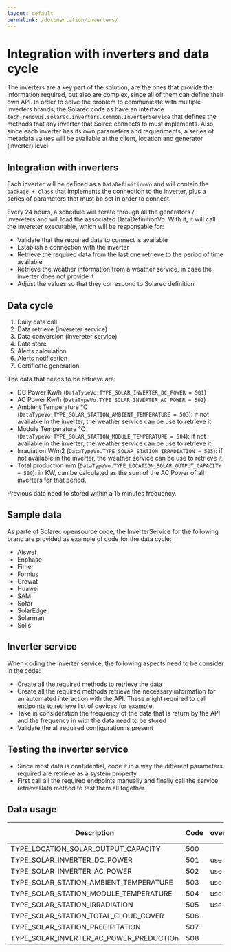 ```yaml
---
layout: default
permalink: /documentation/inverters/
---
```

# Integration with inverters and data cycle
The inverters are a key part of the solution, are the ones that provide the information required, but also are complex, since all of them can define their own API.
In order to solve the problem to communicate with multiple inverters brands, the Solarec code as have an interface `tech.renovus.solarec.inverters.common.InverterService` that defines the methods that any inverter that Solrec connects to must implements. Also, since each inverter has its own parameters and requeriments, a series of metadata values will be available at the client, location and generator (inverter) level.

## Integration with inverters
Each inverter will be defined as a `DataDefinitionVo` and will contain the `package + class` that implements the connection to the inverter, plus a series of parameters that must be set in order to connect.

Every 24 hours, a schedule will iterate through all the generators / invereters and will load the associated DataDefinitionVo. With it, it will call the invereter executable, which will be responsable for:

- Validate that the required data to connect is available
- Establish a connection with the inverter
- Retrieve the required data from the last one retrieve to the period of time available
- Retrieve the weather information from a weather service, in case the inverter does not provide it
- Adjust the values so that they correspond to Solarec definition

## Data cycle
1. Daily data call
2. Data retrieve (invereter service)
3. Data conversion (invereter service)
4. Data store 
5. Alerts calculation
6. Alerts notification
7. Certificate generation

The data that needs to be retrieve are:

- DC Power Kw/h (`DataTypeVo.TYPE_SOLAR_INVERTER_DC_POWER = 501`)
- AC Power Kw/h (`DataTypeVo.TYPE_SOLAR_INVERTER_AC_POWER = 502`)
- Ambient Temperature °C (`DataTypeVo.TYPE_SOLAR_STATION_AMBIENT_TEMPERATURE = 503`): if not available in the inverter, the weather service can be use to retrieve it.
- Module Temperature °C (`DataTypeVo.TYPE_SOLAR_STATION_MODULE_TEMPERATURE = 504`): if not available in the inverter, the weather service can be use to retrieve it.
- Irradiation W/m2 (`DataTypeVo.TYPE_SOLAR_STATION_IRRADIATION = 505`): if not available in the inverter, the weather service can be use to retrieve it.
- Total production mm (`DataTypeVo.TYPE_LOCATION_SOLAR_OUTPUT_CAPACITY = 500`): in KW, can be calculated as the sum of the AC Power of all inverters for that period.

Previous data need to stored within a 15 minutes frequency.

## Sample data
As parte of Solarec opensource code, the InverterService for the following brand are provided as example of code for the data cycle:

- Aiswei
- Enphase
- Fimer
- Fornius
- Growat
- Huawei
- SAM
- Sofar
- SolarEdge
- Solarman
- Solis

## Inverter service
When coding the inverter service, the following aspects need to be consider in the code:

- Create all the required methods to retrieve the data
- Create all the required methods retrieve the necessary information for an automated interaction with the API. These might required to call endpoints to retrieve list of devices for example.
- Take in consideration the frequency of the data that is return by the API and the frequency in with the data need to be stored
- Validate the all required configuration is present

## Testing the inverter service
- Since most data is confidential, code it in a way the different parameters required are retrieve as a system property
- First call all the required endpoints manually and finally call the service retrieveData method to test them all together.

## Data usage

| Description                                      | Code   | overview | power_curve | performance | climate | anomaly_detection | alerts | inverter | Data Grid | Weather |
|--------------------------------------------------|--------|----------|-------------|-------------|---------|-------------------|--------|----------|-----------|---------|
| TYPE_LOCATION_SOLAR_OUTPUT_CAPACITY              | 500    |          |             |             |         |                   |        |          |           |         |
| TYPE_SOLAR_INVERTER_DC_POWER                     | 501    | use      | use         | use         | use     |                   | use    | added    |           |         |
| TYPE_SOLAR_INVERTER_AC_POWER                     | 502    | use      | use         | use         | use     |                   | use    | added    |           |         |
| TYPE_SOLAR_STATION_AMBIENT_TEMPERATURE           | 503    | use      |             | use         |         |                   | added  |          |           | added   |
| TYPE_SOLAR_STATION_MODULE_TEMPERATURE            | 504    | use      |             | use         |         |                   | added  |          |           |         |
| TYPE_SOLAR_STATION_IRRADIATION                   | 505    | use      | use         | use         | use     |                   | use    | added    |           | added   |
| TYPE_SOLAR_STATION_TOTAL_CLOUD_COVER             | 506    |          |             |             |         |                   |        |          |           | added   |
| TYPE_SOLAR_STATION_PRECIPITATION                 | 507    |          |             |             |         |                   |        |          |           | added   |
| TYPE_SOLAR_INVERTER_AC_POWER_PREDUCTIOn          | 508    |          |             |             | use     | added             | use    |          |           | added   |
